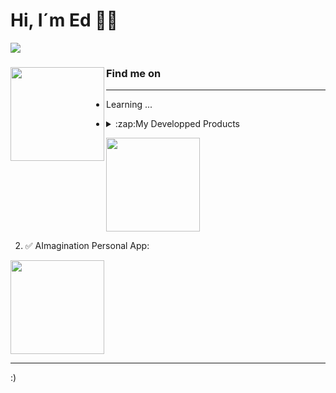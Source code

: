 # Hi, I´m Ed 🤖🦾

![](https://www.dropbox.com/s/lcwbn1mnra0jve3/font_presentation_edit.png?dl=0&raw=1)

### Find me on <a href="https://github.com/1Edtrujillo1"><img align="left" width="150" height="150" src="https://www.dropbox.com/s/los348zocisifeq/guyGIT.gif?dl=0&raw=1"></a>

---

- Learning ... 

- <details>
  <summary>:zap:My Developped Products</summary>
  
  1. ✅ R Package:

<a href="https://github.com/1Edtrujillo1/udeploy"><img align="center" width="150" height="150" src="https://www.dropbox.com/s/2m1lpfo7rc7tnf3/udeploy.png?dl=0&raw=1"></a>

  2. ✅ AImagination Personal App:

<a href="https://ed.aijetv.com/"><img align="center" width="150" height="150" src="https://www.dropbox.com/s/ubtps4wlc2gl9ah/AImagination.png?dl=0&raw=1"></a>

</details>


---

:)


